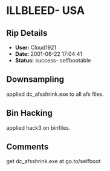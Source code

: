 # ILLBLEED- USA

## Rip Details

- **User:** Cloud1921
- **Date:** 2001-06-22 17:04:41
- **Status:** success- selfbootable

## Downsampling

applied dc_afsshrink.exe to all afs files.

## Bin Hacking

applied hack3 on binfiles.

## Comments

get dc_afsshrink.exe at go.to/selfboot

